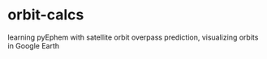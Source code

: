 # orbit-calcs
learning pyEphem with satellite orbit overpass prediction, visualizing orbits in Google Earth
